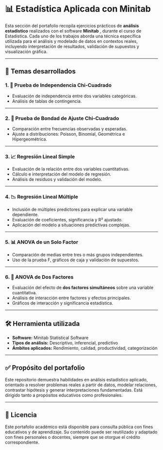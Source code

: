 # 📊 Estadística Aplicada con Minitab

Esta sección del portafolio recopila ejercicios prácticos de **análisis estadístico** realizados con el software **Minitab** , durante el curso de Estadistica. Cada uno de los trabajos aborda una técnica específica utilizada para el análisis y modelado de datos en contextos reales, incluyendo interpretación de resultados, validación de supuestos y visualización gráfica.

---

## 🧠 Temas desarrollados

### 1. 🧮 Prueba de Independencia Chi-Cuadrado
- Evaluación de independencia entre dos variables categóricas.
- Análisis de tablas de contingencia.


---

### 2. 🧪 Prueba de Bondad de Ajuste Chi-Cuadrado
- Comparación entre frecuencias observadas y esperadas.
- Ajuste a distribuciones: Poisson, Binomial, Geométrica e Hipergeométrica.

---

### 3. 📈 Regresión Lineal Simple
- Evaluación de la relación entre dos variables cuantitativas.
- Cálculo e interpretación del modelo de regresión.
- Análisis de residuos y validación del modelo.


---

### 4. 📉 Regresión Lineal Múltiple
- Inclusión de múltiples predictores para explicar una variable dependiente.
- Evaluación de coeficientes, significancia y R² ajustado.
- Aplicación del modelo a situaciones predictivas complejas.


---


### 5. 📊 ANOVA de un Solo Factor
- Comparación de medias entre tres o más grupos independientes.
- Uso de la prueba F, gráficos de caja y validación de supuestos.


---

### 6. 🧩 ANOVA de Dos Factores
- Evaluación del efecto de **dos factores simultáneos** sobre una variable cuantitativa.
- Análisis de interacción entre factores y efectos principales.
- Gráficos de interacción y significancia estadística.

---

## 🛠️ Herramienta utilizada

- **Software:** Minitab Statistical Software
- **Tipos de análisis:** Descriptivo, inferencial, predictivo
- **Ámbitos aplicados:** Rendimiento, calidad, productividad, categorización

---

## ✅ Propósito del portafolio

Este repositorio demuestra habilidades en análisis estadístico aplicado, orientado a resolver problemas reales a partir de datos, modelar relaciones, contrastar hipótesis y generar interpretaciones fundamentadas. Está dirigido tanto a propósitos educativos como profesionales.

---

## 📄 Licencia

Este portafolio académico está disponible para consulta pública con fines educativos y de aprendizaje. Su contenido puede ser reutilizado y adaptado con fines personales o docentes, siempre que se otorgue el crédito correspondiente.

